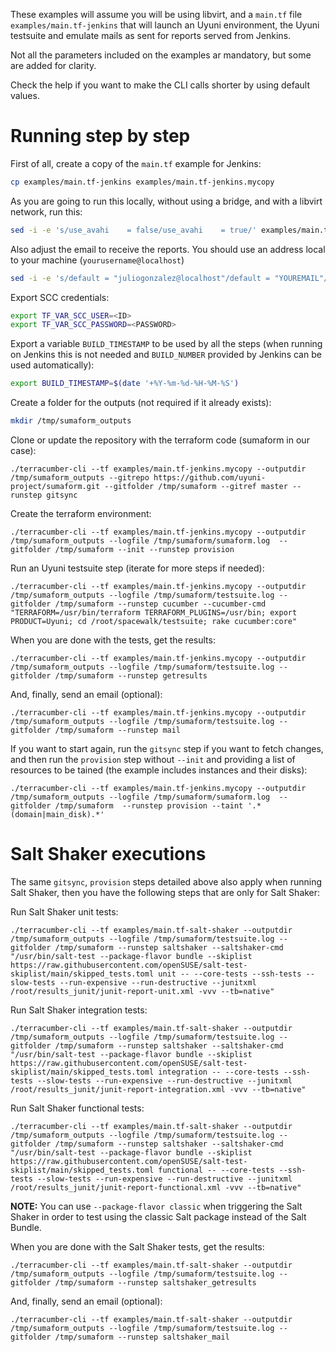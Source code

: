 These examples will assume you will be using libvirt, and a `main.tf` file `examples/main.tf-jenkins` that will launch an Uyuni environment, the Uyuni testsuite and emulate mails as sent for reports served from Jenkins.

Not all the parameters included on the examples ar mandatory, but some are added for clarity.

Check the help if you want to make the CLI calls shorter by using default values.

# Running step by step

First of all, create a copy of the `main.tf` example for Jenkins:

```bash
cp examples/main.tf-jenkins examples/main.tf-jenkins.mycopy
```

As you are going to run this locally, without using a bridge, and with a libvirt network, run this:

```bash
sed -i -e 's/use_avahi    = false/use_avahi    = true/' examples/main.tf-jenkins.mycopy
```

Also adjust the email to receive the reports. You should use an address local to your machine (`yourusername@localhost`)
```bash
sed -i -e 's/default = "juliogonzalez@localhost"/default = "YOUREMAIL"/' examples/main.tf-jenkins.mycopy
```

Export SCC credentials:
```bash
export TF_VAR_SCC_USER=<ID>
export TF_VAR_SCC_PASSWORD=<PASSWORD>
```

Export a variable `BUILD_TIMESTAMP` to be used by all the steps (when running on Jenkins this is not needed and `BUILD_NUMBER` provided by Jenkins can be used automatically):
```bash
export BUILD_TIMESTAMP=$(date '+%Y-%m-%d-%H-%M-%S')
```

Create a folder for the outputs (not required if ìt already exists):
```bash
mkdir /tmp/sumaform_outputs
```

Clone or update the repository with the terraform code (sumaform in our case):
```
./terracumber-cli --tf examples/main.tf-jenkins.mycopy --outputdir /tmp/sumaform_outputs --gitrepo https://github.com/uyuni-project/sumaform.git --gitfolder /tmp/sumaform --gitref master --runstep gitsync
```

Create the terraform environment:
```
./terracumber-cli --tf examples/main.tf-jenkins.mycopy --outputdir /tmp/sumaform_outputs --logfile /tmp/sumaform/sumaform.log  --gitfolder /tmp/sumaform --init --runstep provision
```

Run an Uyuni testsuite step (iterate for more steps if needed):
```
./terracumber-cli --tf examples/main.tf-jenkins.mycopy --outputdir /tmp/sumaform_outputs --logfile /tmp/sumaform/testsuite.log --gitfolder /tmp/sumaform --runstep cucumber --cucumber-cmd "TERRAFORM=/usr/bin/terraform TERRAFORM_PLUGINS=/usr/bin; export PRODUCT=Uyuni; cd /root/spacewalk/testsuite; rake cucumber:core"
```

When you are done with the tests, get the results:
```
./terracumber-cli --tf examples/main.tf-jenkins.mycopy --outputdir /tmp/sumaform_outputs --logfile /tmp/sumaform/testsuite.log --gitfolder /tmp/sumaform --runstep getresults
```

And, finally, send an email (optional):
```
./terracumber-cli --tf examples/main.tf-jenkins.mycopy --outputdir /tmp/sumaform_outputs --logfile /tmp/sumaform/testsuite.log --gitfolder /tmp/sumaform --runstep mail

```

If you want to start again, run the `gitsync` step if you want to fetch changes, and then run the `provision` step without `--init` and providing a list of resources to be tained (the example includes instances and their disks):
```
./terracumber-cli --tf examples/main.tf-jenkins.mycopy --outputdir /tmp/sumaform_outputs --logfile /tmp/sumaform/sumaform.log  --gitfolder /tmp/sumaform  --runstep provision --taint '.*(domain|main_disk).*'
```

# Salt Shaker executions
The same `gitsync`, `provision` steps detailed above also apply when running Salt Shaker, then you have the following steps that are only for Salt Shaker:

Run Salt Shaker unit tests:
```
./terracumber-cli --tf examples/main.tf-salt-shaker --outputdir /tmp/sumaform_outputs --logfile /tmp/sumaform/testsuite.log --gitfolder /tmp/sumaform --runstep saltshaker --saltshaker-cmd "/usr/bin/salt-test --package-flavor bundle --skiplist https://raw.githubusercontent.com/openSUSE/salt-test-skiplist/main/skipped_tests.toml unit -- --core-tests --ssh-tests --slow-tests --run-expensive --run-destructive --junitxml /root/results_junit/junit-report-unit.xml -vvv --tb=native"
```

Run Salt Shaker integration tests:
```
./terracumber-cli --tf examples/main.tf-salt-shaker --outputdir /tmp/sumaform_outputs --logfile /tmp/sumaform/testsuite.log --gitfolder /tmp/sumaform --runstep saltshaker --saltshaker-cmd "/usr/bin/salt-test --package-flavor bundle --skiplist https://raw.githubusercontent.com/openSUSE/salt-test-skiplist/main/skipped_tests.toml integration -- --core-tests --ssh-tests --slow-tests --run-expensive --run-destructive --junitxml /root/results_junit/junit-report-integration.xml -vvv --tb=native"
```

Run Salt Shaker functional tests:
```
./terracumber-cli --tf examples/main.tf-salt-shaker --outputdir /tmp/sumaform_outputs --logfile /tmp/sumaform/testsuite.log --gitfolder /tmp/sumaform --runstep saltshaker --saltshaker-cmd "/usr/bin/salt-test --package-flavor bundle --skiplist https://raw.githubusercontent.com/openSUSE/salt-test-skiplist/main/skipped_tests.toml functional -- --core-tests --ssh-tests --slow-tests --run-expensive --run-destructive --junitxml /root/results_junit/junit-report-functional.xml -vvv --tb=native"
```

**NOTE:** You can use `--package-flavor classic` when triggering the Salt Shaker in order to test using the classic Salt package instead of the Salt Bundle.

When you are done with the Salt Shaker tests, get the results:
```
./terracumber-cli --tf examples/main.tf-salt-shaker --outputdir /tmp/sumaform_outputs --logfile /tmp/sumaform/testsuite.log --gitfolder /tmp/sumaform --runstep saltshaker_getresults
```

And, finally, send an email (optional):
```
./terracumber-cli --tf examples/main.tf-salt-shaker --outputdir /tmp/sumaform_outputs --logfile /tmp/sumaform/testsuite.log --gitfolder /tmp/sumaform --runstep saltshaker_mail
```
